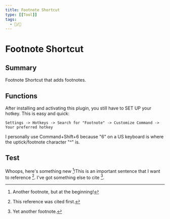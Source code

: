 ```yaml
---
title: Footnote Shortcut
type: [[Tool]]
tags:
  - 📝/🌱
---
```


# Footnote Shortcut

## Summary

Footnote Shortcut that adds footnotes.

## Functions

After installing and activating this plugin, you still have to SET UP your hotkey. This is easy and quick:

`Settings -> Hotkeys -> Search for "Footnote" -> Customize Command -> Your preferred hotkey`

I personally use Command+Shift+6 because "6" on a US keyboard is where the uptick/footnote character "^" is.

## Test

Whoops, here's something new [^3]!This is an important sentence that I want to reference [^1]. I've got something else to cite [^2].
[^1]: This reference was cited first.
[^2]: Yet another footnote.
[^3]: Another footnote, but at the beginning!